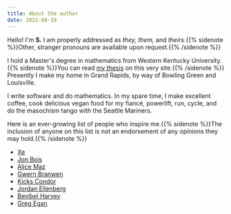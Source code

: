 ```yaml
---
title: About the author
date: 2022-08-19
---
```


Hello! I'm **S.** I am properly addressed as *they, them,* and *theirs.*{{% sidenote %}}Other, stranger pronouns are available upon request.{{% /sidenote %}}

I hold a Master's degree in mathematics from Western Kentucky University.{{% sidenote %}}You can read [my thesis](/thesis) on this very site.{{% /sidenote %}} Presently I make my home in Grand Rapids, by way of Bowling Green and Louisville.

I write software and do mathematics. In my spare time, I make excellent coffee, cook delicious vegan food for my fianc&eacute;, powerlift, run, cycle, and do the masochism tango with the Seattle Mariners.

Here is an ever-growing list of people who inspire me.{{% sidenote %}}The inclusion of anyone on this list is not an endorsement of any opinions they may hold.{{% /sidenote %}}

- [Xe](https://xeiaso.net)
- [Jon Bois](https://www.sbnation.com/authors/jon-bois)
- [Alice Maz](https://alicemaz.com)
- [Gwern Branwen](https://gwern.net)
- [Kicks Condor](https://kickscondor.com)
- [Jordan Ellenberg](https://www.jordanellenberg.com/)
- [Bevibel Harvey](http://bevibeldesign.com/)
- [Greg Egan](https://www.gregegan.net/)
